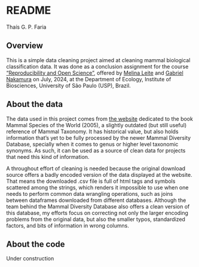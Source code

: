 # README
Thaís G. P. Faria

## Overview

This is a simple data cleaning project aimed at cleaning mammal
biological classification data. It was done as a conclusion assignment
for the course [“Reproducibility and Open
Science”](https://gabrielnakamura.github.io/USP_reproducibility_BIE5798/index.html "The course's website (written in Brazillian Portuguese)"),
offered by [Melina
Leite](https://github.com/melina-leite "M. Leite's github profile") and
[Gabriel
Nakamura](https://github.com/GabrielNakamura "G. Nakamura's github profile")
on July, 2024, at the Department of Ecology, Institute of Biosciences,
University of São Paulo (USP), Brazil.

## About the data

The data used in this project comes from [the
website](https://www.departments.bucknell.edu/biology/resources/msw3/ "Bucknell University's website where users can download the original data")
dedicated to the book Mammal Species of the World (2005), a slightly
outdated (but still useful) reference of Mammal Taxonomy. It has
historical value, but also holds information that’s yet to be fully
processed by the newer Mammal Diversity Database, specially when it
comes to genus or higher level taxonomic synonyms. As such, it can be
used as a source of clean data for projects that need this kind of
information.

A throughout effort of cleaning is needed because the original download
source offers a badly encoded version of the data displayed at the
website. That means the downloaded .csv file is full of html tags and
symbols scattered among the strings, which renders it impossible to use
when one needs to perform common data wrangling operations, such as
joins between dataframes downloaded from different databases. Although
the team behind the Mammal Diversity Database also offers a clean
version of this database, my efforts focus on correcting not only the
larger encoding problems from the original data, but also the smaller
typos, standardized factors, and bits of information in wrong columns.

## About the code

Under construction
